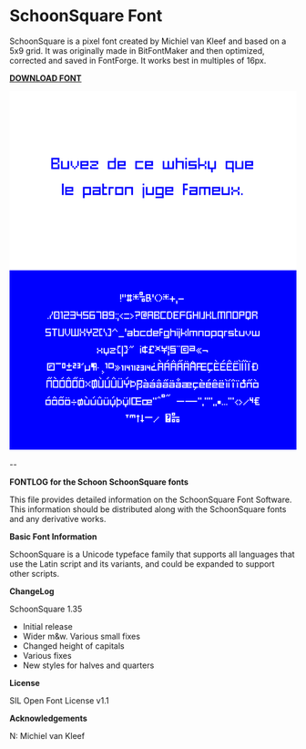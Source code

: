 # SchoonSquare Font

SchoonSquare is a pixel font created by Michiel van Kleef and based on a 5x9 grid. It was originally made in BitFontMaker and then optimized, corrected and saved in FontForge. It works best in multiples of 16px.

[**DOWNLOAD FONT**](SchoonSquare-Regular.ttf?raw=true)

![Example](example02.gif?raw=true)

--


**FONTLOG for the Schoon SchoonSquare fonts**

This file provides detailed information on the SchoonSquare Font Software.
This information should be distributed along with the SchoonSquare fonts
and any derivative works.

**Basic Font Information**

SchoonSquare is a Unicode typeface family that supports all languages that
use the Latin script and its variants, and could be expanded to support other
scripts.

**ChangeLog**

SchoonSquare 1.35
- Initial release
- Wider m&w. Various small fixes
- Changed height of capitals
- Various fixes
- New styles for halves and quarters

**License**

SIL Open Font License v1.1

**Acknowledgements**

N: Michiel van Kleef
